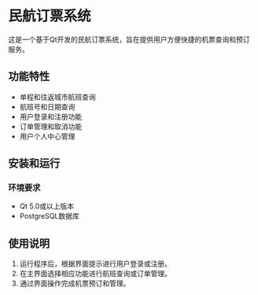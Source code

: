 # 民航订票系统

这是一个基于Qt开发的民航订票系统，旨在提供用户方便快捷的机票查询和预订服务。

## 功能特性

- 单程和往返城市航班查询
- 航班号和日期查询
- 用户登录和注册功能
- 订单管理和取消功能
- 用户个人中心管理

## 安装和运行

### 环境要求

- Qt 5.0或以上版本
- PostgreSQL数据库

## 使用说明

1. 运行程序后，根据界面提示进行用户登录或注册。
2. 在主界面选择相应功能进行航班查询或订单管理。
3. 通过界面操作完成机票预订和管理。
